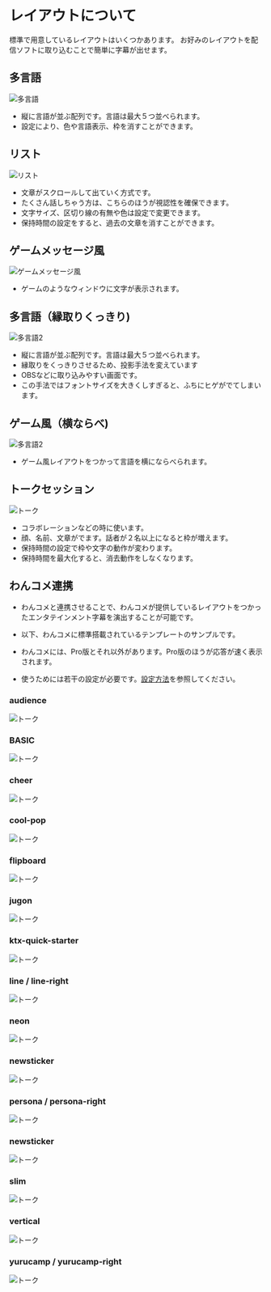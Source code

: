 # レイアウトについて
標準で用意しているレイアウトはいくつかあります。
お好みのレイアウトを配信ソフトに取り込むことで簡単に字幕が出せます。

## 多言語
![多言語](images/startup_layout1.png)

* 縦に言語が並ぶ配列です。言語は最大５つ並べられます。
* 設定により、色や言語表示、枠を消すことができます。

## リスト
![リスト](images/startup_layout2.png)

* 文章がスクロールして出ていく方式です。
* たくさん話しちゃう方は、こちらのほうが視認性を確保できます。
* 文字サイズ、区切り線の有無や色は設定で変更できます。
* 保持時間の設定をすると、過去の文章を消すことができます。

## ゲームメッセージ風
![ゲームメッセージ風](images/startup_layout3.png)

* ゲームのようなウィンドウに文字が表示されます。

## 多言語（縁取りくっきり)
![多言語2](images/startup_layout4.png)

* 縦に言語が並ぶ配列です。言語は最大５つ並べられます。
* 縁取りをくっきりさせるため、投影手法を変えています
* OBSなどに取り込みやすい画面です。
* この手法ではフォントサイズを大きくしすぎると、ふちにヒゲがでてしまいます。


## ゲーム風（横ならべ)
![多言語2](images/startup_layout5.png)

* ゲーム風レイアウトをつかって言語を横にならべられます。

## トークセッション
![トーク](images/startup_layout6.png)

* コラボレーションなどの時に使います。
* 顔、名前、文章がでます。話者が２名以上になると枠が増えます。
* 保持時間の設定で枠や文字の動作が変わります。
* 保持時間を最大化すると、消去動作をしなくなります。

## わんコメ連携

* わんコメと連携させることで、わんコメが提供しているレイアウトをつかったエンタテインメント字幕を演出することが可能です。

* 以下、わんコメに標準搭載されているテンプレートのサンプルです。

* わんコメには、Pro版とそれ以外があります。Pro版のほうが応答が速く表示されます。

* 使うためには若干の設定が必要です。[設定方法](../plugin/plugin_OCTemplateGen.md#使い方)を参照してください。

### audience
![トーク](images/startup_layout_p01.png)

### BASIC
![トーク](images/startup_layout_p02.png)

### cheer
![トーク](images/startup_layout_p03.png)

### cool-pop
![トーク](images/startup_layout_p04.png)

### flipboard
![トーク](images/startup_layout_p05.png)

### jugon
![トーク](images/startup_layout_p06.png)

### ktx-quick-starter
![トーク](images/startup_layout_p07.png)

### line / line-right
![トーク](images/startup_layout_p08.png)

### neon
![トーク](images/startup_layout_p09.png)

### newsticker
![トーク](images/startup_layout_p10.png)

### persona / persona-right
![トーク](images/startup_layout_p11.png)

### newsticker
![トーク](images/startup_layout_p12.png)

### slim
![トーク](images/startup_layout_p13.png)

### vertical
![トーク](images/startup_layout_p14.png)

### yurucamp / yurucamp-right
![トーク](images/startup_layout_p15.png)


